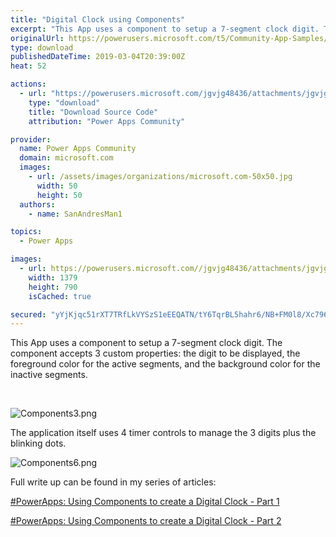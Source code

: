 ```yaml
---
title: "Digital Clock using Components"
excerpt: "This App uses a component to setup a 7-segment clock digit. The component accepts 3 custom properties: the digit to be displayed, the foreground"
originalUrl: https://powerusers.microsoft.com/t5/Community-App-Samples/Digital-Clock-using-Components/td-p/246018
type: download
publishedDateTime: 2019-03-04T20:39:00Z
heat: 52

actions:
  - url: "https://powerusers.microsoft.com/jgvjg48436/attachments/jgvjg48436/AppFeedbackGallery/120/2/Digital%20Clock%20-%20Components.msapp"
    type: "download"
    title: "Download Source Code"
    attribution: "Power Apps Community"

provider:
  name: Power Apps Community
  domain: microsoft.com
  images:
    - url: /assets/images/organizations/microsoft.com-50x50.jpg
      width: 50
      height: 50
  authors:
    - name: SanAndresMan1

topics:
  - Power Apps

images:
  - url: https://powerusers.microsoft.com//jgvjg48436/attachments/jgvjg48436/AppFeedbackGallery/120/1/Components6.png
    width: 1379
    height: 790
    isCached: true

secured: "yYjKjqc51rXT7TRfLkVYSzS1eEEQATN/tY6TqrBL5hahr6/NB+FM0l8/Xc796gW5v0EbGtgWA4DAnkfYTCN3kdthCKJ5BX2sUrGnEqEjwksr3OCpJ6wicVsS9QtM+f+hIiRBX0SMb/Zv+rXeaf+ncvM+xm9edf20UUzqtL969Fr0BZPBhLWKbhiY+W1pwQ4rse9q3hFM+5QmXQAGIL5xSJRxPfuIa2n8oX9kHy5+HjRz/XOn2sDUniBWxN24zR+jneFxAQTA/P73SOm6jaC+H8rTg39Rb7fdhcuMiWXdlQ+PJPquGZv1npwJkrea5LAvNeH8vcqavih+1W44sCCZBvvjmNIRPnVYd7sS36jqR9s2oTgh4MQ7FlfeEnSG6LqEa2c39XyGyjm+gV1q/RCFow==;jzajX0+UAGhwT/8IDf9vfg=="
---
```

<p>This App uses a component to setup a 7-segment clock digit. The component accepts 3 custom properties: the digit to be displayed, the foreground color for the active segments, and the background color for the inactive segments.&nbsp;</p><p>&nbsp;</p><p><span class="lia-inline-image-display-wrapper lia-image-align-inline" image-alt="Components3.png" style="width: 999px;"><img src="https://powerusers.microsoft.com/t5/image/serverpage/image-id/54929i3FEFAA191E0F49F7/image-size/large?v=1.0&amp;px=999" title="Components3.png" alt="Components3.png" li-image-url="https://powerusers.microsoft.com/t5/image/serverpage/image-id/54929i3FEFAA191E0F49F7?v=1.0" li-image-display-id="'54929i3FEFAA191E0F49F7'" li-message-uid="'246018'" li-messages-message-image="true" li-bindable="" class="lia-media-image" tabindex="0" li-bypass-lightbox-when-linked="true" li-use-hover-links="false"></span></p><p>The application itself uses 4 timer controls to manage the 3 digits plus the blinking dots.&nbsp;</p><p><span class="lia-inline-image-display-wrapper lia-image-align-inline" image-alt="Components6.png" style="width: 999px;"><img src="https://powerusers.microsoft.com/t5/image/serverpage/image-id/54930i55FB4CD596C4F1DF/image-size/large?v=1.0&amp;px=999" title="Components6.png" alt="Components6.png" li-image-url="https://powerusers.microsoft.com/t5/image/serverpage/image-id/54930i55FB4CD596C4F1DF?v=1.0" li-image-display-id="'54930i55FB4CD596C4F1DF'" li-message-uid="'246018'" li-messages-message-image="true" li-bindable="" class="lia-media-image" tabindex="0" li-bypass-lightbox-when-linked="true" li-use-hover-links="false"></span></p><p>Full write up can be found in my series of articles:</p><p><a href="http://dynamicsgpblogster.blogspot.com/2019/03/powerapps-using-components-to-create.html" target="_blank" rel="noopener nofollow noopener noreferrer">#PowerApps: Using Components to create a Digital Clock - Part 1</a></p><p><a href="https://dynamicsgpblogster.blogspot.com/2019/03/powerapps-using-components-to-create_4.html" target="_blank" rel="noopener nofollow noopener noreferrer">#PowerApps: Using Components to create a Digital Clock - Part 2</a></p>

